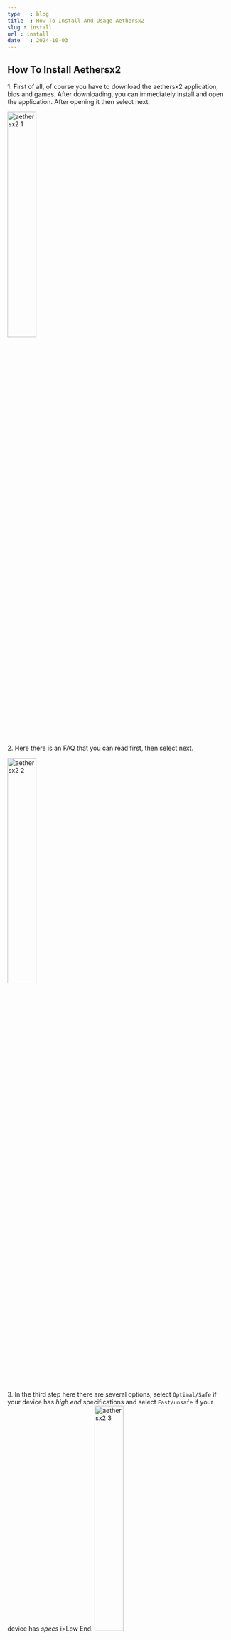 ```yaml
---
type   : blog
title  : How To Install And Usage Aethersx2
slug : install
url : install
date   : 2024-10-03
---
```



<h2>How To Install Aethersx2</h2>
<p>1. First of all, of course you have to download the aethersx2 application, bios and games. After downloading, you can immediately install and open the application.  After opening it then select next.</p>
<img src="/img/install-en/1.webp" style="width: 36%" class="img-fluid img_install" alt="aethersx2 1">
<p>2. Here there is an FAQ that you can read first, then select next.</p>
<img src="/img/install-en/2.webp" style="width: 36%" class="img-fluid img_install" alt="aethersx2 2">
<p>3. In the third step here there are several options, select <code>Optimal/Safe</code> if your device has <i>high end</i> specifications and select <code>Fast/unsafe</code> if your device has <i>specs</i>  i>Low End</i>.
<img src="/img/install-en/3.webp" style="width: 36%" class="img-fluid img_install" alt="aethersx2 3">
<p>4. In the fourth step, you select import bios.</p>
<img src="/img/install-en/4.webp" style="width: 36%" class="img-fluid img_install" alt="aethersx2 4">
<p>5. Select one of the bios that you downloaded earlier.</p>
<img src="/img/install-en/5.webp" style="width: 36%" class="img-fluid img_install" alt="aethersx2 5">
<p>6.  Check that the bios is active, and click <code>next</code>.</p>
<img src="/img/install-en/6.webp" style="width: 36%" class="img-fluid img_install" alt="aethersx2 6">
<p>7. The fourth step is to add the game that was downloaded earlier.</p>
<img src="/img/install-en/7.webp" style="width: 36%" class="img-fluid img_install" alt="aethersx2 7">
<p>8. Select Game Directory.</p>
<img src="/img/install-en/8.webp" style="width: 36%" class="img-fluid img_install" alt="aethersx2 8">
<p>9. Select <code>Next</code>.</p>
<img src="/img/install-en/9.webp" style="width: 36%" class="img-fluid img_install" alt="aethersx2 9">
<p>10. Select Game.</p>
<img src="/img/install-en/10.webp" style="width: 36%" class="img-fluid img_install" alt="aethersx2 10">
<p>11. Setup Complete, Click <code>Finish</code>.</p>
<img src="/img/install-en/11.webp" style="width: 36%" class="img-fluid img_install" alt="aethersx2 11">


{{< blog-list >}}

